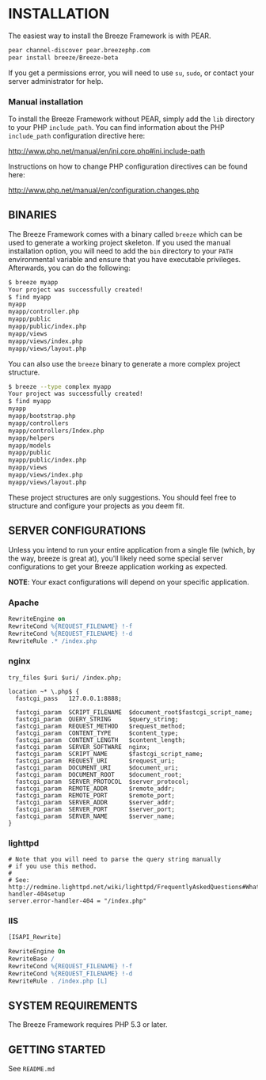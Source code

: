 INSTALLATION
============

The easiest way to install the Breeze Framework is with PEAR.

``` sh
pear channel-discover pear.breezephp.com
pear install breeze/Breeze-beta
```

If you get a permissions error, you will need to use `su`, `sudo`, or contact your server administrator for help.

### Manual installation

To install the Breeze Framework without PEAR, simply add the `lib` directory to your PHP `include_path`.  You can find information about the PHP `include_path` configuration directive here:

<http://www.php.net/manual/en/ini.core.php#ini.include-path>

Instructions on how to change PHP configuration directives can be found here:

<http://www.php.net/manual/en/configuration.changes.php>

BINARIES
--------

The Breeze Framework comes with a binary called `breeze` which can be used to generate a working project skeleton.  If you used the manual installation option, you will need to add the `bin` directory to your `PATH` environmental variable and ensure that you have executable privileges.  Afterwards, you can do the following:

``` sh
$ breeze myapp
Your project was successfully created!
$ find myapp
myapp
myapp/controller.php
myapp/public
myapp/public/index.php
myapp/views
myapp/views/index.php
myapp/views/layout.php
```

You can also use the `breeze` binary to generate a more complex project structure.

``` sh
$ breeze --type complex myapp
Your project was successfully created!
$ find myapp
myapp
myapp/bootstrap.php
myapp/controllers
myapp/controllers/Index.php
myapp/helpers
myapp/models
myapp/public
myapp/public/index.php
myapp/views
myapp/views/index.php
myapp/views/layout.php
```

These project structures are only suggestions.  You should feel free to structure and configure your projects as you deem fit.

SERVER CONFIGURATIONS
---------------------

Unless you intend to run your entire application from a single file (which, by the way, breeze is great at), you'll likely need some special server configurations to get your Breeze application working as expected.

**NOTE**: Your exact configurations will depend on your specific application.

### Apache

``` apache
RewriteEngine on
RewriteCond %{REQUEST_FILENAME} !-f
RewriteCond %{REQUEST_FILENAME} !-d
RewriteRule .* /index.php
```

### nginx

``` nginx
try_files $uri $uri/ /index.php;

location ~* \.php$ {
  fastcgi_pass   127.0.0.1:8888;

  fastcgi_param  SCRIPT_FILENAME  $document_root$fastcgi_script_name;
  fastcgi_param  QUERY_STRING     $query_string;
  fastcgi_param  REQUEST_METHOD   $request_method;
  fastcgi_param  CONTENT_TYPE     $content_type;
  fastcgi_param  CONTENT_LENGTH   $content_length;
  fastcgi_param  SERVER_SOFTWARE  nginx;
  fastcgi_param  SCRIPT_NAME      $fastcgi_script_name;
  fastcgi_param  REQUEST_URI      $request_uri;
  fastcgi_param  DOCUMENT_URI     $document_uri;
  fastcgi_param  DOCUMENT_ROOT    $document_root;
  fastcgi_param  SERVER_PROTOCOL  $server_protocol;
  fastcgi_param  REMOTE_ADDR      $remote_addr;
  fastcgi_param  REMOTE_PORT      $remote_port;
  fastcgi_param  SERVER_ADDR      $server_addr;
  fastcgi_param  SERVER_PORT      $server_port;
  fastcgi_param  SERVER_NAME      $server_name;
}
```

### lighttpd

``` lighttpd
# Note that you will need to parse the query string manually
# if you use this method.
#
# See: http://redmine.lighttpd.net/wiki/lighttpd/FrequentlyAskedQuestions#Whatkindofenvironmentdoesserver.error-handler-404setup
server.error-handler-404 = "/index.php"
```

### IIS

``` apache
[ISAPI_Rewrite]

RewriteEngine On
RewriteBase /
RewriteCond %{REQUEST_FILENAME} !-f
RewriteCond %{REQUEST_FILENAME} !-d
RewriteRule . /index.php [L]
```

SYSTEM REQUIREMENTS
-------------------

The Breeze Framework requires PHP 5.3 or later.

GETTING STARTED
---------------

See `README.md`
